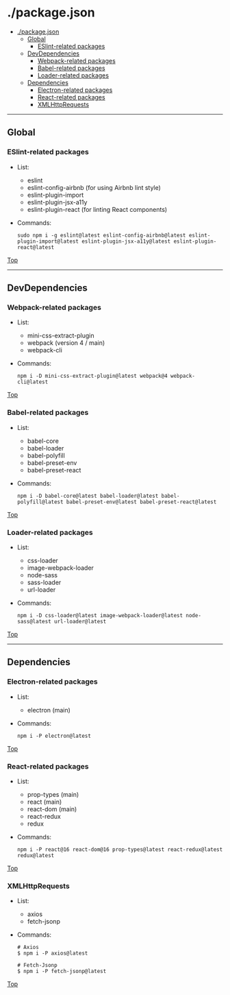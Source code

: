 # ./package.json

<!-- TOC -->

- [./package.json](#packagejson)
  - [Global](#global)
    - [ESlint-related packages](#eslint-related-packages)
  - [DevDependencies](#devdependencies)
    - [Webpack-related packages](#webpack-related-packages)
    - [Babel-related packages](#babel-related-packages)
    - [Loader-related packages](#loader-related-packages)
  - [Dependencies](#dependencies)
    - [Electron-related packages](#electron-related-packages)
    - [React-related packages](#react-related-packages)
    - [XMLHttpRequests](#xmlhttprequests)

<!-- /TOC -->

---

## Global

### ESlint-related packages

- List:

  - eslint
  - eslint-config-airbnb (for using Airbnb lint style)
  - eslint-plugin-import
  - eslint-plugin-jsx-a11y
  - eslint-plugin-react (for linting React components)

- Commands:

  ```shell
  sudo npm i -g eslint@latest eslint-config-airbnb@latest eslint-plugin-import@latest eslint-plugin-jsx-a11y@latest eslint-plugin-react@latest
  ```

[Top](#packagejson)

---

## DevDependencies

### Webpack-related packages

- List:

  - mini-css-extract-plugin
  - webpack (version 4 / main)
  - webpack-cli

- Commands:

  ```shell
  npm i -D mini-css-extract-plugin@latest webpack@4 webpack-cli@latest
  ```

[Top](#packagejson)

### Babel-related packages

- List:

  - babel-core
  - babel-loader
  - babel-polyfill
  - babel-preset-env
  - babel-preset-react

- Commands:

  ```shell
  npm i -D babel-core@latest babel-loader@latest babel-polyfill@latest babel-preset-env@latest babel-preset-react@latest
  ```

[Top](#packagejson)

### Loader-related packages

- List:

  - css-loader
  - image-webpack-loader
  - node-sass
  - sass-loader
  - url-loader

- Commands:

  ```shell
  npm i -D css-loader@latest image-webpack-loader@latest node-sass@latest url-loader@latest
  ```

[Top](#packagejson)

---

## Dependencies

### Electron-related packages

- List:

  - electron (main)

- Commands:

  ```shell
  npm i -P electron@latest
  ```

[Top](#packagejson)

### React-related packages

- List:

  - prop-types (main)
  - react (main)
  - react-dom (main)
  - react-redux
  - redux

- Commands:

  ```shell
  npm i -P react@16 react-dom@16 prop-types@latest react-redux@latest redux@latest
  ```

[Top](#packagejson)

### XMLHttpRequests

- List:

  - axios
  - fetch-jsonp

- Commands:

  ```shell
  # Axios
  $ npm i -P axios@latest

  # Fetch-Jsonp
  $ npm i -P fetch-jsonp@latest
  ```

[Top](#packagejson)
